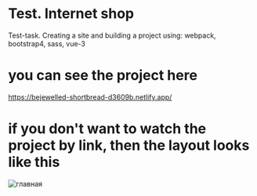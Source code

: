 # Test. Internet shop
Test-task. Creating a site and building a project using: webpack, bootstrap4, sass, vue-3

# you can see the project here
https://bejewelled-shortbread-d3609b.netlify.app/

# if you don't want to watch the project by link, then the layout looks like this
![главная](https://github.com/LilysPictures/Test-task__from__Maksidom/assets/87022711/61654c4e-e707-4a82-980d-ba78fecde97c)
